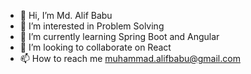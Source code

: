 - 👋 Hi, I’m Md. Alif Babu
- 👀 I’m interested in Problem Solving
- 🌱 I’m currently learning Spring Boot and Angular
- 💞️ I’m looking to collaborate on React
- 📫 How to reach me muhammad.alifbabu@gmail.com

<!---
mdalifbabudg/mdalifbabudg is a ✨ special ✨ repository because its `README.md` (this file) appears on your GitHub profile.
You can click the Preview link to take a look at your changes.
--->
